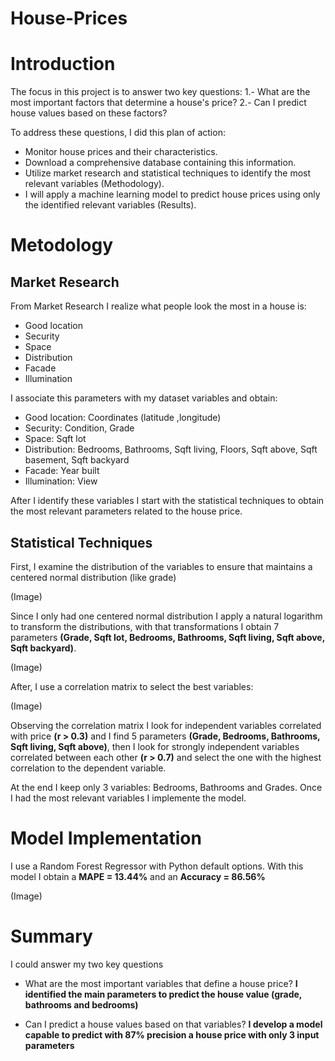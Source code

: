 # House-Prices

# Introduction

The focus in this project is to answer two key questions: 
1.- What are the most important factors that determine a house's price?
2.- Can I predict house values based on these factors?

To address these questions, I did this plan of action:
* Monitor house prices and their characteristics.
* Download a comprehensive database containing this information.
* Utilize market research and statistical techniques to identify the most relevant variables (Methodology).
* I will apply a machine learning model to predict house prices using only the identified relevant variables (Results).

# Metodology 

## Market Research 

From Market Research I realize what people look the most in a house is: 
* Good location
* Security
* Space
* Distribution
* Facade
* Illumination

I associate this parameters with my dataset variables and obtain:
* Good location: Coordinates (latitude ,longitude)
* Security: Condition, Grade
* Space: Sqft lot
* Distribution: Bedrooms, Bathrooms, Sqft living, Floors, Sqft above, Sqft basement, Sqft backyard
* Facade: Year built
* Illumination: View

After I identify these variables I start with the statistical techniques to obtain the most relevant parameters related to the house price.

## Statistical Techniques 

First, I examine the distribution of the variables to ensure that maintains a centered normal distribution (like grade) 

(Image) 

Since I only had one centered normal distribution I apply a natural logarithm to transform the distributions, with that transformations I obtain 7 parameters **(Grade, Sqft lot, Bedrooms, Bathrooms, Sqft living, Sqft above, Sqft backyard)**. 

(Image) 

After, I use a correlation matrix to select the best variables:

(Image) 

Observing the correlation matrix I look for independent variables correlated with price **(r > 0.3)** and I find 5 parameters **(Grade, Bedrooms, Bathrooms, Sqft living, Sqft above)**, then I look for strongly independent variables correlated between each other **(r > 0.7)** and select the one with the highest correlation to the dependent variable. 

At the end I keep only 3 variables: Bedrooms, Bathrooms and Grades. Once I had the most relevant variables I implemente the model. 

# Model Implementation 

I use a Random Forest Regressor with Python default options. With this model I obtain a **MAPE = 13.44%** and an **Accuracy = 86.56%**

(Image) 

# Summary 

I could answer my two key questions 

* What are the most important variables that define a house price?
**I identified the main parameters to predict the house value (grade, bathrooms and bedrooms)**

* Can I predict a house values based on that variables?
**I develop a model capable to predict with 87% precision a house price  with only 3 input parameters**
